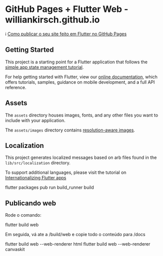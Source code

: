 # GitHub Pages + Flutter Web - williankirsch.github.io

ℹ️ [Como publicar o seu site feito em Flutter no GitHub Pages](https://medium.com/@gracyele?p=5379506dd17a)

## Getting Started

This project is a starting point for a Flutter application that follows the
[simple app state management
tutorial](https://flutter.dev/docs/development/data-and-backend/state-mgmt/simple).

For help getting started with Flutter, view our
[online documentation](https://flutter.dev/docs), which offers tutorials,
samples, guidance on mobile development, and a full API reference.

## Assets

The `assets` directory houses images, fonts, and any other files you want to
include with your application.

The `assets/images` directory contains [resolution-aware
images](https://flutter.dev/docs/development/ui/assets-and-images#resolution-aware).

## Localization

This project generates localized messages based on arb files found in
the `lib/src/localization` directory.

To support additional languages, please visit the tutorial on
[Internationalizing Flutter
apps](https://flutter.dev/docs/development/accessibility-and-localization/internationalization)

flutter packages pub run build_runner build

## Publicando web
Rode o comando:

flutter build web

Em seguida, vá ate a /build/web e copie todo o conteúdo para /docs

flutter build web --web-renderer html
flutter build web --web-renderer canvaskit